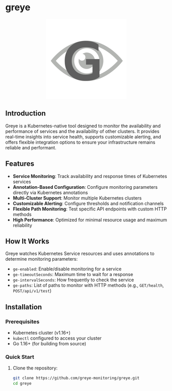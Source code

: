 # greye

<p align="center">
  <img src="assets/logo.jpeg" alt="logo" width="250">
</p>

## Introduction

Greye is a Kubernetes-native tool designed to monitor the availability and performance of services and the availability of other clusters.
It provides real-time insights into service health, supports customizable alerting, and offers flexible integration options to ensure your infrastructure remains reliable and performant.

## Features

- **Service Monitoring**: Track availability and response times of Kubernetes services
- **Annotation-Based Configuration**: Configure monitoring parameters directly via Kubernetes annotations
- **Multi-Cluster Support**: Monitor multiple Kubernetes clusters
- **Customizable Alerting**: Configure thresholds and notification channels
- **Flexible Path Monitoring**: Test specific API endpoints with custom HTTP methods
- **High Performance**: Optimized for minimal resource usage and maximum reliability

## How It Works

Greye watches Kubernetes Service resources and uses annotations to determine monitoring parameters:

- `ge-enabled`: Enable/disable monitoring for a service
- `ge-timeoutSeconds`: Maximum time to wait for a response
- `ge-intervalSeconds`: How frequently to check the service
- `ge-paths`: List of paths to monitor with HTTP methods (e.g., `GET/health`, `POST/api/v1/test`)

## Installation

### Prerequisites

- Kubernetes cluster (v1.16+)
- `kubectl` configured to access your cluster
- Go 1.16+ (for building from source)

### Quick Start

1. Clone the repository:

   ```bash
   git clone https://github.com/greye-monitoring/greye.git
   cd greye
   ```